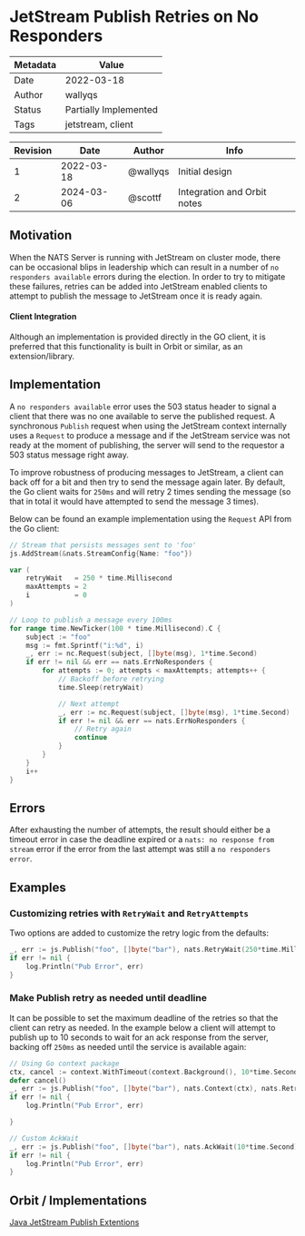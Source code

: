# JetStream Publish Retries on No Responders

| Metadata | Value                     |
|----------|---------------------------|
| Date     | 2022-03-18                |
| Author   | wallyqs                   |
| Status   | Partially Implemented     |
| Tags     | jetstream, client         |

| Revision | Date       | Author   | Info                        |
|----------|------------|----------|-----------------------------|
| 1        | 2022-03-18 | @wallyqs | Initial design              |
| 2        | 2024-03-06 | @scottf  | Integration and Orbit notes |

## Motivation

When the NATS Server is running with JetStream on cluster mode, there
can be occasional blips in leadership which can result in a number
of `no responders available` errors during the election.  In order to
try to mitigate these failures, retries can be added into JetStream
enabled clients to attempt to publish the message to JetStream once it
is ready again.

#### Client Integration

Although an implementation is provided directly in the GO client, it is preferred that this functionality is built in Orbit or similar, as an extension/library.

## Implementation

A `no responders available` error uses the 503 status header to signal
a client that there was no one available to serve the published
request.  A synchronous `Publish` request when using the JetStream
context internally uses a `Request` to produce a message and if the
JetStream service was not ready at the moment of publishing, the
server will send to the requestor a 503 status message right away.

To improve robustness of producing messages to JetStream, a client can
back off for a bit and then try to send the message again later.
By default, the Go client waits for `250ms` and will retry 2 times
sending the message (so that in total it would have attempted to send
the message 3 times).

Below can be found an example implementation using the `Request` API
from the Go client:

```go
// Stream that persists messages sent to 'foo'
js.AddStream(&nats.StreamConfig{Name: "foo"})

var (
	retryWait   = 250 * time.Millisecond
	maxAttempts = 2
	i           = 0
)

// Loop to publish a message every 100ms
for range time.NewTicker(100 * time.Millisecond).C {
	subject := "foo"
	msg := fmt.Sprintf("i:%d", i)
	_, err := nc.Request(subject, []byte(msg), 1*time.Second)
	if err != nil && err == nats.ErrNoResponders {
		for attempts := 0; attempts < maxAttempts; attempts++ {
			// Backoff before retrying
			time.Sleep(retryWait)

			// Next attempt
			_, err := nc.Request(subject, []byte(msg), 1*time.Second)
			if err != nil && err == nats.ErrNoResponders {
				// Retry again
				continue
			}
		}
	}
	i++
}
```

## Errors

After exhausting the number of attempts, the result should either be a timeout error
in case the deadline expired or a `nats: no response from stream` error
if the error from the last attempt was still a `no responders error`.

## Examples

### Customizing retries with `RetryWait` and `RetryAttempts`

Two options are added to customize the retry logic from the defaults:

```go
_, err := js.Publish("foo", []byte("bar"), nats.RetryWait(250*time.Millisecond), nats.RetryAttempts(10))
if err != nil {
	log.Println("Pub Error", err)
}
```

### Make Publish retry as needed until deadline

It can be possible to set the maximum deadline of the retries so that the client can retry as needed.
In the example below a client will attempt to publish up to 10 seconds to wait for an ack response
from the server, backing off `250ms` as needed until the service is available again:

```go
// Using Go context package
ctx, cancel := context.WithTimeout(context.Background(), 10*time.Second)
defer cancel()
_, err := js.Publish("foo", []byte("bar"), nats.Context(ctx), nats.RetryWait(250*time.Millisecond), nats.RetryAttempts(-1))
if err != nil {
	log.Println("Pub Error", err)

}

// Custom AckWait
_, err := js.Publish("foo", []byte("bar"), nats.AckWait(10*time.Second), nats.RetryWait(250*time.Millisecond), nats.RetryAttempts(-1))
if err != nil {
	log.Println("Pub Error", err)
}
```

## Orbit / Implementations

[Java JetStream Publish Extentions](https://github.com/synadia-io/orbit.java/tree/main/js-publish-extensions)